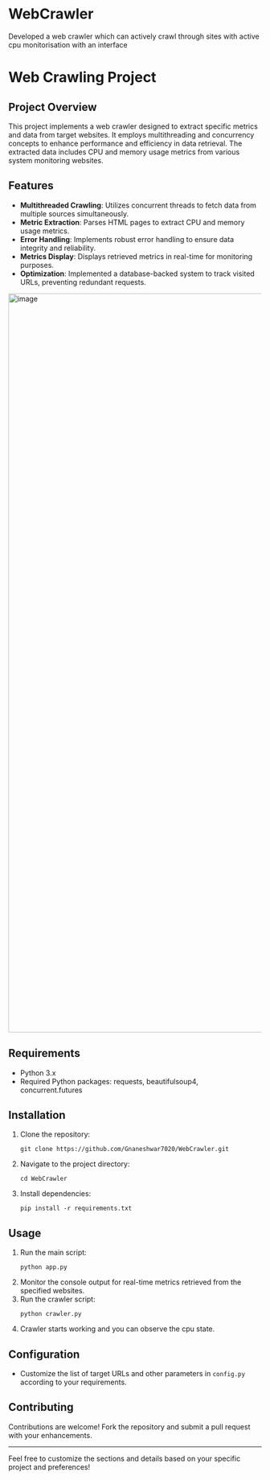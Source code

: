 # WebCrawler
Developed a web crawler which can actively crawl through sites with active cpu monitorisation with an interface

# Web Crawling Project

## Project Overview
This project implements a web crawler designed to extract specific metrics and data from target websites. It employs multithreading and concurrency concepts to enhance performance and efficiency in data retrieval. The extracted data includes CPU and memory usage metrics from various system monitoring websites.

## Features
- **Multithreaded Crawling**: Utilizes concurrent threads to fetch data from multiple sources simultaneously.
- **Metric Extraction**: Parses HTML pages to extract CPU and memory usage metrics.
- **Error Handling**: Implements robust error handling to ensure data integrity and reliability.
- **Metrics Display**: Displays retrieved metrics in real-time for monitoring purposes.
- **Optimization**: Implemented a database-backed system to track visited URLs, preventing redundant requests.

<img width="1470" alt="image" src="https://github.com/Gnaneshwar7020/WebCrawler/assets/70259681/53da7236-1f47-42ee-9659-5c69ba363515">

## Requirements
- Python 3.x
- Required Python packages: requests, beautifulsoup4, concurrent.futures

## Installation
1. Clone the repository:
   ```
   git clone https://github.com/Gnaneshwar7020/WebCrawler.git
   ```
2. Navigate to the project directory:
   ```
   cd WebCrawler
   ```
3. Install dependencies:
   ```
   pip install -r requirements.txt
   ```

## Usage
1. Run the main script:
   ```
   python app.py
   ```
2. Monitor the console output for real-time metrics retrieved from the specified websites.
3. Run the crawler script:
   ```
   python crawler.py
   ```
4. Crawler starts working and you can observe the cpu state.

## Configuration
- Customize the list of target URLs and other parameters in `config.py` according to your requirements.

## Contributing
Contributions are welcome! Fork the repository and submit a pull request with your enhancements.


---

Feel free to customize the sections and details based on your specific project and preferences!
